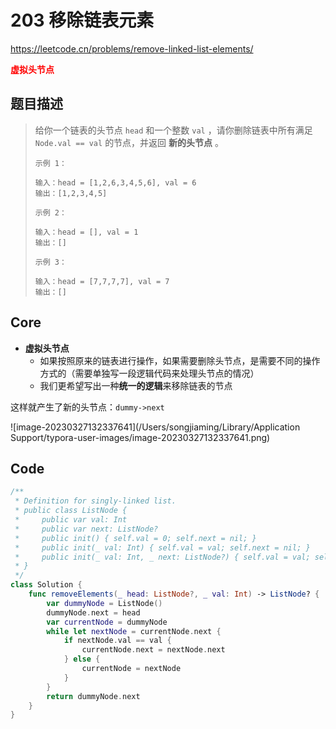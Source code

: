 # 203 移除链表元素

https://leetcode.cn/problems/remove-linked-list-elements/

**<font color=red>虚拟头节点</font>**

## 题目描述

> 给你一个链表的头节点 `head` 和一个整数 `val` ，请你删除链表中所有满足 `Node.val == val` 的节点，并返回 **新的头节点** 。
>
> ```
> 示例 1：
> 
> 输入：head = [1,2,6,3,4,5,6], val = 6
> 输出：[1,2,3,4,5]
> ```
>
> ```
> 示例 2：
> 
> 输入：head = [], val = 1
> 输出：[]
> ```
>
> ```
> 示例 3：
> 
> 输入：head = [7,7,7,7], val = 7
> 输出：[]
> ```

## Core 

- **虚拟头节点**
  - 如果按照原来的链表进行操作，如果需要删除头节点，是需要不同的操作方式的（需要单独写一段逻辑代码来处理头节点的情况）
  - 我们更希望写出一种**统一的逻辑**来移除链表的节点

这样就产生了新的头节点：`dummy->next`

![image-20230327132337641](/Users/songjiaming/Library/Application Support/typora-user-images/image-20230327132337641.png)

## Code

```swift
/**
 * Definition for singly-linked list.
 * public class ListNode {
 *     public var val: Int
 *     public var next: ListNode?
 *     public init() { self.val = 0; self.next = nil; }
 *     public init(_ val: Int) { self.val = val; self.next = nil; }
 *     public init(_ val: Int, _ next: ListNode?) { self.val = val; self.next = next; }
 * }
 */
class Solution {
    func removeElements(_ head: ListNode?, _ val: Int) -> ListNode? {
        var dummyNode = ListNode()
        dummyNode.next = head
        var currentNode = dummyNode
        while let nextNode = currentNode.next {
            if nextNode.val == val {
                currentNode.next = nextNode.next
            } else {
                currentNode = nextNode
            }
        }
        return dummyNode.next
    }
}
```













